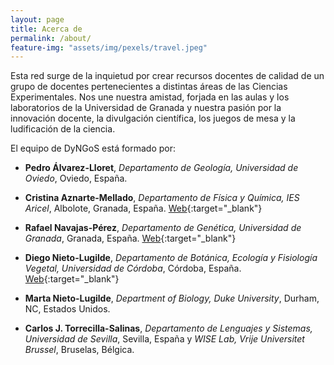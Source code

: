 ```yaml
---
layout: page
title: Acerca de
permalink: /about/
feature-img: "assets/img/pexels/travel.jpeg"
---
```


Esta red surge de la inquietud por crear recursos docentes de calidad de un grupo de docentes pertenecientes a distintas áreas de las Ciencias Experimentales. Nos une nuestra amistad, forjada en las aulas y los laboratorios de la Universidad de Granada y nuestra pasión por la innovación docente, la divulgación científica, los juegos de mesa y la ludificación de la ciencia. 

El equipo de DyNGoS está formado por:

- **Pedro Álvarez-Lloret**, *Departamento de Geología, Universidad de Oviedo*, Oviedo, España.

- **Cristina Aznarte-Mellado**, *Departamento de Física y Química, IES Aricel*, Albolote, Granada, España. [Web](http://cristinaaznarte.com/){:target="_blank"}

- **Rafael Navajas-Pérez**, *Departamento de Genética, Universidad de Granada*, Granada, España. [Web](http://www.rafaelnavajas.eu/){:target="_blank"}

- **Diego Nieto-Lugilde**, *Departamento de Botánica, Ecología y Fisiología Vegetal, Universidad de Córdoba*, Córdoba, España. [Web](https://dnietolugilde.com/){:target="_blank"}

- **Marta Nieto-Lugilde**, *Department of Biology, Duke University*, Durham, NC, Estados Unidos.

- **Carlos J. Torrecilla-Salinas**, *Departamento de Lenguajes y Sistemas, Universidad de Sevilla*, Sevilla, España y *WISE Lab, Vrije Universitet Brussel*, Bruselas, Bélgica.

